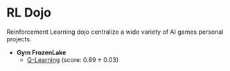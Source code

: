 # RL Dojo
Reinforcement Learning dojo centralize a wide variety of AI games personal projects.

* **Gym FrozenLake**
  * [Q-Learning](gym_frozenlake/qlearning/FrozenLake_QLearning.ipynb) (score: 0.89 ± 0.03)
